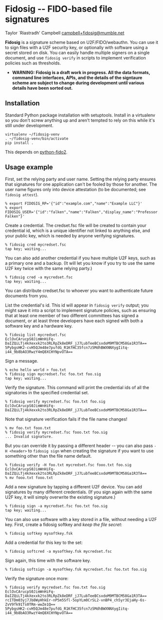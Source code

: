 Fidosig -- FIDO-based file signatures
=====================================

Taylor `Riastradh' Campbell <campbell+fidosig@mumble.net>

**Fidosig** is a signature scheme based on U2F/FIDO/webauthn.  You can
use it to sign files with a U2F security key, or optionally with
software using a secret stored on disk.  You can easily handle multiple
signers on a single document, and use `fidosig verify` in scripts to
implement verification policies such as thresholds.

- **WARNING: Fidosig is a draft work in progress.  All the data
  formats, command line interfaces, APIs, and the details of the
  signtaure scheme are subject to change during development until
  various details have been sorted out.**

Installation
------------

Standard Python package installation with setuptools.  Install in a
virtualenv so you don't screw anything up and aren't tempted to rely on
this while it's still under development.

```
virtualenv ~/fidosig-venv
. ~/fidosig-venv/bin/activate
pip install .
```

This depends on [python-fido2](https://github.com/Yubico/python-fido2).

Usage example
-------------

First, set the relying party and user name.  Setting the relying party
ensures that signatures for one application can't be fooled by those
for another.  The user name figures only into device attestation (to be
documented; see `fidosig attest`).

```
% export FIDOSIG_RP='{"id":"example.com","name":"Example LLC"}'
% export FIDOSIG_USER='{"id":"falken","name":"Falken","display_name":"Professor Falken"}'
```

Create a credential.  The credset.fsc file will be created to contain
your credential id, which is a unique identifier not linked to anything
else, and your public key, which is needed by anyone verifying
signatures.

```
% fidosig cred mycredset.fsc
tap key; waiting...
```

You can also add another credential if you have multiple U2F keys, such
as a primary one and a backup.  (It will let you know if you try to use
the same U2F key twice with the same relying party.)

```
% fidosig cred -a mycredset.fsc
tap key; waiting...
```

You can distribute credset.fsc to whoever you want to authenticate
future documents from you.

List the credential's id.  This id will appear in `fidosig verify`
output; you might save it into a script to implement signature
policies, such as ensuring that at least one member of two different
committees has signed a document, or at least three developers have
each signed with both a software key and a hardware key.

```
% fidosig list mycredset.fsc
EclOvCArucpS0JimWnHiFq-DaIZQiLTj4kXexxk2to3RLRpZk8eDRF_jJ7LubTeeBCsxdoM9MTBCM58Ga1R3TA==
5PybgsHK2-cvH5QJm48e7pufdG_R1KfHC35fcn7z5MdhBWXNNXygIitq-i44_9b8bAO3RwzY4mQ8XCHYNpvOTA==
```

Sign a message.

```
% echo hello world > foo.txt
% fidosig sign mycredset.fsc foo.txt foo.sig
tap key; waiting...
```

Verify the signature.  This command will print the credential ids of
all the signatories in the specified credential set.

```
% fidosig verify mycredset.fsc foo.txt foo.sig
EclOvCArucpS0JimWnHiFq-DaIZQiLTj4kXexxk2to3RLRpZk8eDRF_jJ7LubTeeBCsxdoM9MTBCM58Ga1R3TA==
```

Note that signature verification fails if the file name changes!

```
% mv foo.txt fooo.txt
% fidosig verify mycredset.fsc fooo.txt foo.sig
... Invalid signature.
```

But you can override it by passing a different header -- you can also
pass `-H <header>` to `fidosig sign` when creating the signature if you
want to use something other than the file name default.

```
% fidosig verify -H foo.txt mycredset.fsc fooo.txt foo.sig
EclOvCArucpS0JimWnHiFq-DaIZQiLTj4kXexxk2to3RLRpZk8eDRF_jJ7LubTeeBCsxdoM9MTBCM58Ga1R3TA==
% mv fooo.txt fooo.txt
```

Add a new signature by tapping a different U2F device.  You can add
signatures by many different credentials.  (If you sign again with the
same U2F key, it will simply overwrite the existing signature.)

```
% fidosig sign -a mycredset.fsc foo.txt foo.sig
tap key; waiting...
```

You can also use software with a key stored in a file, without needing
a U2F key.  First, create a fidosig softkey and _keep the file secret_:

```
% fidosig softkey mysoftkey.fsk
```

Add a credential for this key to the set:

```
% fidosig softcred -a mysoftkey.fsk mycredset.fsc
```

Sign again, this time with the software key.

```
% fidosig softsign -a mysoftkey.fsk mycredset.fsc foo.txt foo.sig
```

Verify the signature once more:

```
% fidosig verify mycredset.fsc foo.txt foo.sig
EclOvCArucpS0JimWnHiFq-DaIZQiLTj4kXexxk2to3RLRpZk8eDRF_jJ7LubTeeBCsxdoM9MTBCM58Ga1R3TA==
rcITDm03yj7Jb8WyHhkEr-nP5m5Sfl-5opYLm0CrSL2-vnBP4_ch5yr3EjaHy-6s-ZvV9fk91Ts0TRm-wwZe1Q==
5PybgsHK2-cvH5QJm48e7pufdG_R1KfHC35fcn7z5MdhBWXNNXygIitq-i44_9b8bAO3RwzY4mQ8XCHYNpvOTA==
```
